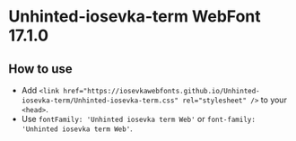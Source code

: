 # Unhinted-iosevka-term WebFont 17.1.0

## How to use

- Add `<link href="https://iosevkawebfonts.github.io/Unhinted-iosevka-term/Unhinted-iosevka-term.css" rel="stylesheet" />` to your `<head>`.
- Use `fontFamily: 'Unhinted iosevka term Web'` or `font-family: 'Unhinted iosevka term Web'`.
